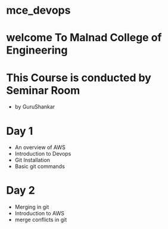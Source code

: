 # mce_devops

# welcome To Malnad College of Engineering

# This Course is conducted by Seminar Room
- by GuruShankar

# Day 1
- An overview of AWS
- Introduction to Devops
- Git Installation
- Basic git commands

# Day 2
- Merging in git
- Introduction to AWS 
- merge conflicts in git
  